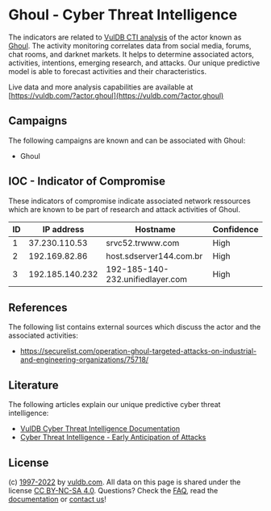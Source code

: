 # Ghoul - Cyber Threat Intelligence

The indicators are related to [VulDB CTI analysis](https://vuldb.com/?kb.cti) of the actor known as [Ghoul](https://vuldb.com/?actor.ghoul). The activity monitoring correlates data from social media, forums, chat rooms, and darknet markets. It helps to determine associated actors, activities, intentions, emerging research, and attacks. Our unique predictive model is able to forecast activities and their characteristics.

Live data and more analysis capabilities are available at [https://vuldb.com/?actor.ghoul](https://vuldb.com/?actor.ghoul)

## Campaigns

The following campaigns are known and can be associated with Ghoul:

* Ghoul

## IOC - Indicator of Compromise

These indicators of compromise indicate associated network ressources which are known to be part of research and attack activities of Ghoul.

ID | IP address | Hostname | Confidence
-- | ---------- | -------- | ----------
1 | 37.230.110.53 | srvc52.trwww.com | High
2 | 192.169.82.86 | host.sdserver144.com.br | High
3 | 192.185.140.232 | 192-185-140-232.unifiedlayer.com | High

## References

The following list contains external sources which discuss the actor and the associated activities:

* https://securelist.com/operation-ghoul-targeted-attacks-on-industrial-and-engineering-organizations/75718/

## Literature

The following articles explain our unique predictive cyber threat intelligence:

* [VulDB Cyber Threat Intelligence Documentation](https://vuldb.com/?kb.cti)
* [Cyber Threat Intelligence - Early Anticipation of Attacks](https://www.scip.ch/en/?labs.20201022)

## License

(c) [1997-2022](https://vuldb.com/?kb.changelog) by [vuldb.com](https://vuldb.com/?kb.about). All data on this page is shared under the license [CC BY-NC-SA 4.0](https://creativecommons.org/licenses/by-nc-sa/4.0/). Questions? Check the [FAQ](https://vuldb.com/?kb.faq), read the [documentation](https://vuldb.com/?kb) or [contact us](https://vuldb.com/?contact)!
